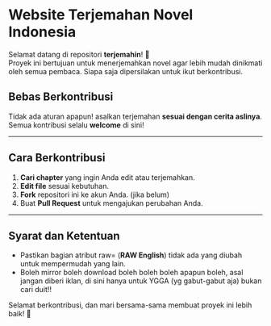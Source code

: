 # Website Terjemahan Novel Indonesia

Selamat datang di repositori **terjemahin**! 🎉  
Proyek ini bertujuan untuk menerjemahkan novel agar lebih mudah dinikmati oleh semua pembaca. Siapa saja dipersilakan untuk ikut berkontribusi.  

## Bebas Berkontribusi  
Tidak ada aturan apapun! asalkan terjemahan **sesuai dengan cerita aslinya**. Semua kontribusi selalu **welcome** di sini!

---

## Cara Berkontribusi  
1. **Cari chapter** yang ingin Anda edit atau terjemahkan.  
2. **Edit file** sesuai kebutuhan.  
3. **Fork** repositori ini ke akun Anda. (jika belum) 
4. Buat **Pull Request** untuk mengajukan perubahan Anda.

---

## Syarat dan Ketentuan  
- Pastikan bagian atribut raw= (**RAW English**) tidak ada yang diubah untuk mempermudah yang lain.
- Boleh mirror boleh download boleh boleh boleh apapun boleh, asal jangan diberi iklan, di sini hanya untuk YGGA (yg gabut-gabut aja) bukan cari duit!! 

Selamat berkontribusi, dan mari bersama-sama membuat proyek ini lebih baik! 🚀  
